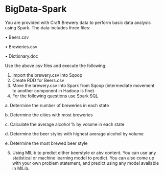 # BigData-Spark

You are provided with Craft Brewery data to perform basic data analysis using Spark. The data includes three files:

•	Beers.csv 

•	Breweries.csv

•	Dictionary.doc

Use the above csv files and execute the following: 

1.	Import the brewery.csv into Sqoop
2.	Create RDD for Beers.csv
3.	Move the brewery.csv into Spark from Sqoop (intermediate movement to another component in Hadoop is fine)
4.	For the following questions use Spark SQL

a.	Determine the number of breweries in each state

b.	Determine the cities with most breweries

c.	Calculate the average alcohol % by volume in each state

d.	Determine the beer styles with highest average alcohol by volume

e.	Determine the most brewed beer style

5. Using MlLib to predict either beerstyle or abv content. You can use any statistical or machine learning model to predict. You can also come up with your own problem statement, and predict using any model available in MlLib.
